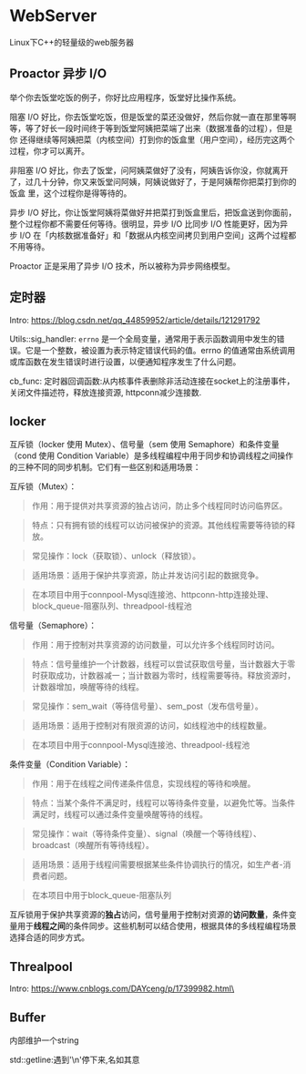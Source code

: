 # WebServer
Linux下C++的轻量级的web服务器

## Proactor 异步 I/O
举个你去饭堂吃饭的例子，你好比应用程序，饭堂好比操作系统。

阻塞 I/O 好比，你去饭堂吃饭，但是饭堂的菜还没做好，然后你就一直在那里等啊等，等了好长一段时间终于等到饭堂阿姨把菜端了出来（数据准备的过程），但是你
还得继续等阿姨把菜（内核空间）打到你的饭盒里（用户空间），经历完这两个过程，你才可以离开。

非阻塞 I/O 好比，你去了饭堂，问阿姨菜做好了没有，阿姨告诉你没，你就离开了，过几十分钟，你又来饭堂问阿姨，阿姨说做好了，于是阿姨帮你把菜打到你的饭盒
里，这个过程你是得等待的。

异步 I/O 好比，你让饭堂阿姨将菜做好并把菜打到饭盒里后，把饭盒送到你面前，整个过程你都不需要任何等待。很明显，异步 I/O 比同步 I/O 性能更好，因为异
步 I/O 在「内核数据准备好」和「数据从内核空间拷贝到用户空间」这两个过程都不用等待。

Proactor 正是采用了异步 I/O 技术，所以被称为异步网络模型。

## 定时器

Intro:
https://blog.csdn.net/qq_44859952/article/details/121291792

Utils::sig_handler:
`errno` 是一个全局变量，通常用于表示函数调用中发生的错误。它是一个整数，被设置为表示特定错误代码的值。errno 的值通常由系统调用或库函数在发生错误时进行设置，以便通知程序发生了什么问题。

cb_func: 定时器回调函数:从内核事件表删除非活动连接在socket上的注册事件，关闭文件描述符，释放连接资源, httpconn减少连接数.

## locker

互斥锁（locker 使用 Mutex）、信号量（sem 使用 Semaphore）和条件变量（cond 使用 Condition Variable）是多线程编程中用于同步和协调线程之间操作的三种不同的同步机制。它们有一些区别和适用场景：

互斥锁（Mutex）：

>作用：用于提供对共享资源的独占访问，防止多个线程同时访问临界区。

>特点：只有拥有锁的线程可以访问被保护的资源。其他线程需要等待锁的释放。

>常见操作：lock（获取锁）、unlock（释放锁）。

>适用场景：适用于保护共享资源，防止并发访问引起的数据竞争。

>在本项目中用于connpool-Mysql连接池、httpconn-http连接处理、block_queue-阻塞队列、threadpool-线程池


信号量（Semaphore）：

>作用：用于控制对共享资源的访问数量，可以允许多个线程同时访问。

>特点：信号量维护一个计数器，线程可以尝试获取信号量，当计数器大于零时获取成功，计数器减一；当计数器为零时，线程需要等待。释放资源时，计数器增加，唤醒等待的线程。

>常见操作：sem_wait（等待信号量）、sem_post（发布信号量）。

>适用场景：适用于控制对有限资源的访问，如线程池中的线程数量。

>在本项目中用于connpool-Mysql连接池、threadpool-线程池

条件变量（Condition Variable）：

>作用：用于在线程之间传递条件信息，实现线程的等待和唤醒。

>特点：当某个条件不满足时，线程可以等待条件变量，以避免忙等。当条件满足时，线程可以通过条件变量唤醒等待的线程。

>常见操作：wait（等待条件变量）、signal（唤醒一个等待线程）、broadcast（唤醒所有等待线程）。

>适用场景：适用于线程间需要根据某些条件协调执行的情况，如生产者-消费者问题。

>在本项目中用于block_queue-阻塞队列

互斥锁用于保护共享资源的**独占**访问，信号量用于控制对资源的**访问数量**，条件变量用于**线程之间**的条件同步。这些机制可以结合使用，根据具体的多线程编程场景选择合适的同步方式。

## Threalpool

Intro:
https://www.cnblogs.com/DAYceng/p/17399982.html\


## Buffer

内部维护一个string

std::getline:遇到'\n'停下来,名如其意
